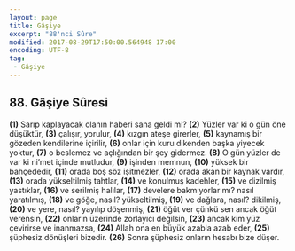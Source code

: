```yaml
---
layout: page
title: Gâşiye
excerpt: "88'nci Sûre"
modified: 2017-08-29T17:50:00.564948 17:00
encoding: UTF-8
tag: 
 - Gâşiye
---
```


## 88. Gâşiye Sûresi

**(1)** Sarıp kaplayacak olanın haberi sana geldi mi?
**(2)** Yüzler var ki o gün öne düşüktür,
**(3)** çalışır, yorulur,
**(4)** kızgın ateşe girerler,
**(5)** kaynamış bir gözeden kendilerine içirilir,
**(6)** onlar için kuru dikenden başka yiyecek yoktur,
**(7)** o beslemez ve açlığından bir şey gidermez.
**(8)** O gün yüzler de var ki ni’met içinde mutludur,
**(9)** işinden memnun,
**(10)** yüksek bir bahçededir,
**(11)** orada boş söz işitmezler,
**(12)** orada akan bir kaynak vardır,
**(13)** orada yükseltilmiş tahtlar,
**(14)** ve konulmuş kadehler,
**(15)** ve dizilmiş yastıklar,
**(16)** ve serilmiş halılar,
**(17)** develere bakmıyorlar mı? nasıl yaratılmış,
**(18)** ve göğe, nasıl? yükseltilmiş,
**(19)** ve dağlara, nasıl? dikilmiş,
**(20)** ve yere, nasıl? yayılıp döşenmiş,
**(21)** öğüt ver çünkü sen ancak öğüt verensin,
**(22)** onların üzerinde zorlayıcı değilsin,
**(23)** ancak kim yüz çevirirse ve inanmazsa,
**(24)** Allah ona en büyük azabla azab eder, 
**(25)** şüphesiz dönüşleri bizedir.
**(26)** Sonra şüphesiz onların hesabı bize düşer.
